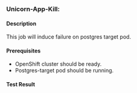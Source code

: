### Unicorn-App-Kill:

#### Description

This job will induce failure on postgres target pod. 

#### Prerequisites

- OpenShift cluster should be ready.
- Postgres-target pod should be running. 

#### Test Result

